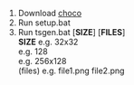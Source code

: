 1. Download [choco](https://chocolatey.org)
2. Run setup.bat
3. Run tsgen.bat [**SIZE**] [**FILES**]    
   **SIZE**  e.g. 32x32  
           e.g. 128  
           e.g. 256x128  
   (files) e.g. file1.png file2.png
